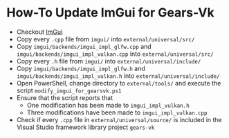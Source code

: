 # How-To Update ImGui for Gears-Vk
- Checkout [ImGui](https://github.com/ocornut/imgui)
- Copy every `.cpp` file from `imgui/` into `external/universal/src/`
- Copy `imgui/backends/imgui_impl_glfw.cpp` and `imgui/backends/imgui_impl_vulkan.cpp` into `external/universal/src/`
- Copy every `.h` file from `imgui/` into `external/universal/include/`
- Copy `imgui/backends/imgui_impl_glfw.h` and `imgui/backends/imgui_impl_vulkan.h` into `external/universal/include/`
- Open PowerShell, change directory to `external/tools/` and execute the script `modify_imgui_for_gearsvk.ps1`
- Ensure that the script reports that
	- One modification has been made to `imgui_impl_vulkan.h`
	- Three modifications have been made to `imgui_impl_vulkan.cpp`
- Check if every `.cpp` file in `external/universal/source/` is included in the Visual Studio framework library project `gears-vk`
